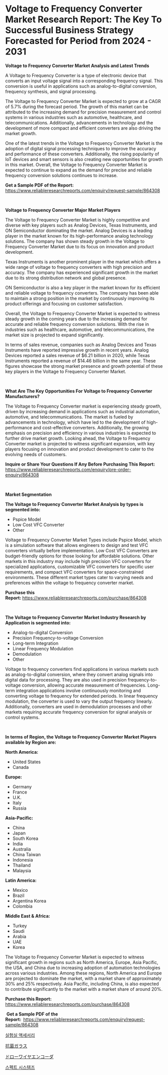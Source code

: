 <p><h1>Voltage to Frequency Converter Market Research Report: The Key To Successful Business Strategy Forecasted for Period from 2024 - 2031</h1></p><p><strong>Voltage to Frequency Converter Market Analysis and Latest Trends</strong></p>
<p><p>A Voltage to Frequency Converter is a type of electronic device that converts an input voltage signal into a corresponding frequency signal. This conversion is useful in applications such as analog-to-digital conversion, frequency synthesis, and signal processing.</p><p>The Voltage to Frequency Converter Market is expected to grow at a CAGR of 5.7% during the forecast period. The growth of this market can be attributed to the increasing demand for precision measurement and control systems in various industries such as automotive, healthcare, and telecommunications. Additionally, advancements in technology and the development of more compact and efficient converters are also driving the market growth.</p><p>One of the latest trends in the Voltage to Frequency Converter Market is the adoption of digital signal processing techniques to improve the accuracy and performance of these converters. Additionally, the rising popularity of IoT devices and smart sensors is also creating new opportunities for growth in this market. Overall, the Voltage to Frequency Converter Market is expected to continue to expand as the demand for precise and reliable frequency conversion solutions continues to increase.</p></p>
<p><strong>Get a Sample PDF of the Report:&nbsp;</strong> <a href="https://www.reliableresearchreports.com/enquiry/request-sample/864308">https://www.reliableresearchreports.com/enquiry/request-sample/864308</a></p>
<p>&nbsp;</p>
<p><strong>Voltage to Frequency Converter Major Market Players</strong></p>
<p><p>The Voltage to Frequency Converter Market is highly competitive and diverse with key players such as Analog Devices, Texas Instruments, and ON Semiconductor dominating the market. Analog Devices is a leading player in the market known for its high-performance analog technology solutions. The company has shown steady growth in the Voltage to Frequency Converter Market due to its focus on innovation and product development.</p><p>Texas Instruments is another prominent player in the market which offers a wide range of voltage to frequency converters with high precision and accuracy. The company has experienced significant growth in the market due to its strong distribution network and global presence.</p><p>ON Semiconductor is also a key player in the market known for its efficient and reliable voltage to frequency converters. The company has been able to maintain a strong position in the market by continuously improving its product offerings and focusing on customer satisfaction.</p><p>Overall, the Voltage to Frequency Converter Market is expected to witness steady growth in the coming years due to the increasing demand for accurate and reliable frequency conversion solutions. With the rise in industries such as healthcare, automotive, and telecommunications, the market size is projected to expand significantly.</p><p>In terms of sales revenue, companies such as Analog Devices and Texas Instruments have reported impressive growth in recent years. Analog Devices reported a sales revenue of $6.21 billion in 2020, while Texas Instruments reported a revenue of $14.46 billion in the same year. These figures showcase the strong market presence and growth potential of these key players in the Voltage to Frequency Converter Market.</p></p>
<p>&nbsp;</p>
<p><strong>What Are The Key Opportunities For Voltage to Frequency Converter Manufacturers?</strong></p>
<p><p>The Voltage to Frequency Converter market is experiencing steady growth, driven by increasing demand in applications such as industrial automation, automotive, and telecommunications. The market is fueled by advancements in technology, which have led to the development of high-performance and cost-effective converters. Additionally, the growing emphasis on precision and efficiency in various industries is expected to further drive market growth. Looking ahead, the Voltage to Frequency Converter market is projected to witness significant expansion, with key players focusing on innovation and product development to cater to the evolving needs of customers.</p></p>
<p><strong>Inquire or Share Your Questions If Any Before Purchasing This Report:</strong> <a href="https://www.reliableresearchreports.com/enquiry/pre-order-enquiry/864308">https://www.reliableresearchreports.com/enquiry/pre-order-enquiry/864308</a></p>
<p>&nbsp;</p>
<p><strong>Market Segmentation</strong></p>
<p><strong>The Voltage to Frequency Converter Market Analysis by types is segmented into:</strong></p>
<p><ul><li>Pspice Model</li><li>Low Cost VFC Converter</li><li>Other</li></ul></p>
<p><p>Voltage to Frequency Converter Market Types include Pspice Model, which is a simulation software that allows engineers to design and test VFC converters virtually before implementation. Low Cost VFC Converters are budget-friendly options for those looking for affordable solutions. Other markets in this industry may include high precision VFC converters for specialized applications, customizable VFC converters for specific user requirements, and compact VFC converters for space-constrained environments. These different market types cater to varying needs and preferences within the voltage to frequency converter market.</p></p>
<p><strong>Purchase this Report:&nbsp;</strong><a href="https://www.reliableresearchreports.com/purchase/864308">https://www.reliableresearchreports.com/purchase/864308</a></p>
<p>&nbsp;</p>
<p><strong>The Voltage to Frequency Converter Market Industry Research by Application is segmented into:</strong></p>
<p><ul><li>Analog-to-digital Conversion</li><li>Precision Frequency-to-voltage Conversion</li><li>Long-term Integration</li><li>Linear Frequency Modulation</li><li>Demodulation</li><li>Other</li></ul></p>
<p><p>Voltage to frequency converters find applications in various markets such as analog-to-digital conversion, where they convert analog signals into digital data for processing. They are also used in precision frequency-to-voltage conversion, allowing accurate measurement of frequencies. Long-term integration applications involve continuously monitoring and converting voltage to frequency for extended periods. In linear frequency modulation, the converter is used to vary the output frequency linearly. Additionally, converters are used in demodulation processes and other markets requiring accurate frequency conversion for signal analysis or control systems.</p></p>
<p>&nbsp;</p>
<p><strong>In terms of Region, the Voltage to Frequency Converter Market Players available by Region are:</strong></p>
<p>
    <p> <strong> North America: </strong>
        <ul>
            <li>United States</li>
            <li>Canada</li>
        </ul>
        </p> 
    <p> <strong> Europe: </strong>
        <ul>
            <li>Germany</li>
            <li>France</li>
            <li>U.K.</li>
            <li>Italy</li>
            <li>Russia</li>
        </ul>
        </p> 
    <p> <strong> Asia-Pacific: </strong>
        <ul>
            <li>China</li>
            <li>Japan</li>
            <li>South Korea</li>
            <li>India</li>
            <li>Australia</li>
            <li>China Taiwan</li>
            <li>Indonesia</li>
            <li>Thailand</li>
            <li>Malaysia</li>
        </ul>
        </p> 
    <p> <strong> Latin America: </strong>
        <ul>
            <li>Mexico</li>
            <li>Brazil</li>
            <li>Argentina Korea</li>
            <li>Colombia</li>
        </ul>
        </p> 
    <p> <strong> Middle East & Africa: </strong>
        <ul>
            <li>Turkey</li>
            <li>Saudi</li>
            <li>Arabia</li>
            <li>UAE</li>
            <li>Korea</li>
        </ul>
    </p>
    </p>
<p><p>The Voltage to Frequency Converter Market is expected to witness significant growth in regions such as North America, Europe, Asia Pacific, the USA, and China due to increasing adoption of automation technologies across various industries. Among these regions, North America and Europe are projected to dominate the market, with a market share of approximately 30% and 25% respectively. Asia Pacific, including China, is also expected to contribute significantly to the market with a market share of around 20%.</p></p>
<p><strong>Purchase this Report: </strong><a href="https://www.reliableresearchreports.com/purchase/864308">https://www.reliableresearchreports.com/purchase/864308</a></p>
<p>&nbsp;<strong>Get a Sample PDF of the Report:&nbsp;&nbsp;</strong><a href="https://www.reliableresearchreports.com/enquiry/request-sample/864308">https://www.reliableresearchreports.com/enquiry/request-sample/864308</a></p>
<p><strong></strong></p>
<p><p><a href="https://medium.com/@cordiehyatt1/%EC%8B%A4%ED%97%98%EC%8B%A4-%EC%9A%A9%ED%92%88-%EC%8B%9C%EC%9E%A5-%EB%B6%84%EC%84%9D-cagr-%EC%8B%9C%EC%9E%A5-%EC%84%B8%EB%B6%84%ED%99%94-%EB%B0%8F-%EA%B8%80%EB%A1%9C%EB%B2%8C-%EC%82%B0%EC%97%85-%EA%B0%9C%EC%9A%94-f07fd9c3c00c">실험실 액세서리</a></p><p><a href="https://medium.com/@logaolloway76845/%E6%8A%97%E8%8F%8C%E3%82%AC%E3%83%A9%E3%82%B9%E5%B8%82%E5%A0%B4%E5%B1%95%E6%9C%9B-%E6%A5%AD%E7%95%8C%E6%A6%82%E8%A6%81%E3%81%8A%E3%82%88%E3%81%B3%E4%BA%88%E6%B8%AC-2024%E5%B9%B4%E3%81%8B%E3%82%892031%E5%B9%B4-35f810d8d19b">抗菌ガラス</a></p><p><a href="https://medium.com/@stephengrant2015/%E3%83%AF%E3%82%A4%E3%83%A4%E3%83%BC%E3%82%A8%E3%83%B3%E3%82%B3%E3%83%BC%E3%83%80%E3%83%BC%E5%B8%82%E5%A0%B4%E3%81%AE%E6%B4%9E%E5%AF%9F-%E5%B8%82%E5%A0%B4%E5%8B%95%E5%90%91-%E6%88%90%E9%95%B7-%E4%BA%88%E6%B8%AC-2024%E5%B9%B4%E3%81%8B%E3%82%892031%E5%B9%B4%E3%81%BE%E3%81%A7-79425f93ee8f">ドローワイヤエンコーダ</a></p><p><a href="https://medium.com/@bobbyreitenberg879562023/spect-%EC%8B%9C%EC%8A%A4%ED%85%9C-%EC%8B%9C%EC%9E%A5-2031%EB%85%84%EA%B9%8C%EC%A7%80%EC%9D%98-%ED%8A%B8%EB%A0%8C%EB%93%9C-%EC%98%88%EC%B8%A1-%EB%B0%8F-%EA%B2%BD%EC%9F%81-%EB%B6%84%EC%84%9D-8241a03f6090">스펙트 시스템즈</a></p></p>
